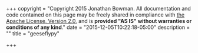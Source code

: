 +++
copyright = "Copyright 2015 Jonathan Bowman. All documentation and code contained on this page may be freely shared in compliance with [the Apache License, Version 2.0](http://www.apache.org/licenses/LICENSE-2.0), and is **provided \"AS IS\" without warranties or conditions of any kind**."
date = "2015-12-05T10:22:18-05:00"
description = ""
title = "geeseflypy"

+++

